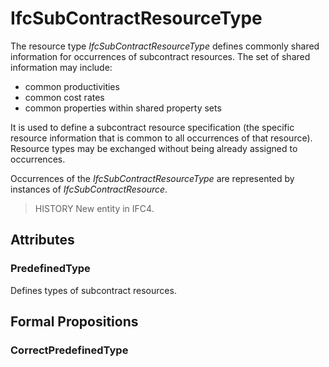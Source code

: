 # IfcSubContractResourceType

The resource type _IfcSubContractResourceType_ defines commonly shared information for occurrences of subcontract resources. The set of shared information may include:

* common productivities
* common cost rates
* common properties within shared property sets

<!-- end of short definition -->

It is used to define a subcontract resource specification (the specific resource information that is common to all occurrences of that resource). Resource types may be exchanged without being already assigned to occurrences.

Occurrences of the _IfcSubContractResourceType_ are represented by instances of _IfcSubContractResource_.

> HISTORY New entity in IFC4.

## Attributes

### PredefinedType
Defines types of subcontract resources.

## Formal Propositions

### CorrectPredefinedType

